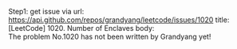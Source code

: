 Step1: get issue via url: https://api.github.com/repos/grandyang/leetcode/issues/1020 
 title:[LeetCode] 1020. Number of Enclaves 
 body:  
 The problem No.1020 has not been written by Grandyang yet!